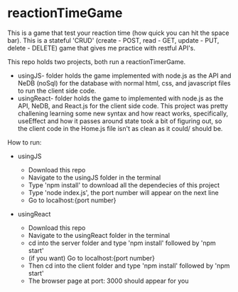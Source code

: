 # reactionTimeGame
This is a game that test your reaction time (how quick you can hit the space bar). This is a stateful 'CRUD' (create - POST, read - GET, update - PUT, delete - DELETE) game that gives me practice with restful API's.

This repo holds two projects, both run a reactionTimerGame. 
- usingJS- folder holds the game implemented with node.js as the API and NeDB (noSql) for the database with normal html, css, and javascript files to run the client side code.
- usingReact- folder holds the game to implemented with node.js as the API, NeDB, and React.js for the client side code. This project was pretty challening learning some new syntax and how react works, specifically, useEffect and how it passes around state took a bit of figuring out, so the client code in the Home.js file isn't as clean as it could/ should be.

How to run:
  - usingJS
    - Download this repo
    - Navigate to the usingJS folder in the terminal
    - Type 'npm install' to download all the dependecies of this project
    - Type 'node index.js', the port number will appear on the next line
    - Go to localhost:{port number}

  - usingReact
    - Download this repo
    - Navigate to the usingReact folder in the terminal
    - cd into the server folder and type 'npm install' followed by 'npm start'
    - (if you want) Go to localhost:{port number}
    - Then cd into the client folder and type 'npm install' followed by 'npm start'
    - The browser page at port: 3000 should appear for you
